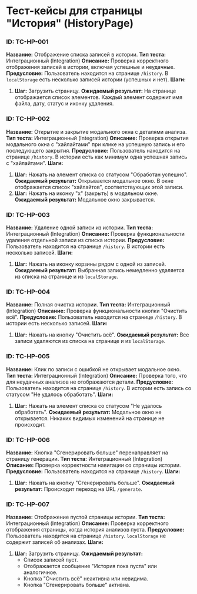 # Тест-кейсы для страницы "История" (HistoryPage)

### ID: TC-HP-001
**Название:** Отображение списка записей в истории.
**Тип теста:** Интеграционный (Integration)
**Описание:** Проверка корректного отображения записей в истории, включая успешные и неудачные.
**Предусловие:** Пользователь находится на странице `/history`. В `localStorage` есть несколько записей истории (успешных и нет).
**Шаги:**
1.  **Шаг:** Загрузить страницу.
    **Ожидаемый результат:** На странице отображается список элементов. Каждый элемент содержит имя файла, дату, статус и иконку удаления.

### ID: TC-HP-002
**Название:** Открытие и закрытие модального окна с деталями анализа.
**Тип теста:** Интеграционный (Integration)
**Описание:** Проверка открытия модального окна с "хайлайтами" при клике на успешную запись и его последующего закрытия.
**Предусловие:** Пользователь находится на странице `/history`. В истории есть как минимум одна успешная запись с "хайлайтами".
**Шаги:**
1.  **Шаг:** Нажать на элемент списка со статусом "Обработан успешно".
    **Ожидаемый результат:** Открывается модальное окно. В окне отображается список "хайлайтов", соответствующих этой записи.
2.  **Шаг:** Нажать на иконку "x" (закрыть) в модальном окне.
    **Ожидаемый результат:** Модальное окно закрывается.

### ID: TC-HP-003
**Название:** Удаление одной записи из истории.
**Тип теста:** Интеграционный (Integration)
**Описание:** Проверка функциональности удаления отдельной записи из списка истории.
**Предусловие:** Пользователь находится на странице `/history`. В истории есть несколько записей.
**Шаги:**
1.  **Шаг:** Нажать на иконку корзины рядом с одной из записей.
    **Ожидаемый результат:** Выбранная запись немедленно удаляется из списка на странице и из `localStorage`.

### ID: TC-HP-004
**Название:** Полная очистка истории.
**Тип теста:** Интеграционный (Integration)
**Описание:** Проверка функциональности кнопки "Очистить всё".
**Предусловие:** Пользователь находится на странице `/history`. В истории есть несколько записей.
**Шаги:**
1.  **Шаг:** Нажать на кнопку "Очистить всё".
    **Ожидаемый результат:** Все записи удаляются из списка на странице и из `localStorage`.

### ID: TC-HP-005
**Название:** Клик по записи с ошибкой не открывает модальное окно.
**Тип теста:** Интеграционный (Integration)
**Описание:** Проверка того, что для неудачных анализов не отображаются детали.
**Предусловие:** Пользователь находится на странице `/history`. В истории есть запись со статусом "Не удалось обработать".
**Шаги:**
1.  **Шаг:** Нажать на элемент списка со статусом "Не удалось обработать".
    **Ожидаемый результат:** Модальное окно не открывается. Никаких видимых изменений на странице не происходит.

### ID: TC-HP-006
**Название:** Кнопка "Сгенерировать больше" перенаправляет на страницу генерации.
**Тип теста:** Интеграционный (Integration)
**Описание:** Проверка корректности навигации со страницы истории.
**Предусловие:** Пользователь находится на странице `/history`.
**Шаги:**
1.  **Шаг:** Нажать на кнопку "Сгенерировать больше".
    **Ожидаемый результат:** Происходит переход на URL `/generate`.

### ID: TC-HP-007
**Название:** Отображение пустой страницы истории.
**Тип теста:** Интеграционный (Integration)
**Описание:** Проверка корректного отображения страницы, когда история анализов пуста.
**Предусловие:** Пользователь находится на странице `/history`. `localStorage` не содержит записей об анализах.
**Шаги:**
1.  **Шаг:** Загрузить страницу.
    **Ожидаемый результат:**
    - Список записей пуст.
    - Отображается сообщение "История пока пуста" или аналогичное.
    - Кнопка "Очистить всё" неактивна или невидима.
    - Кнопка "Сгенерировать больше" активна. 